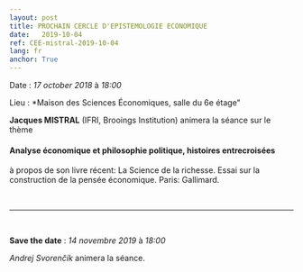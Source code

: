 ```yaml
---
layout: post
title: PROCHAIN CERCLE D'EPISTEMOLOGIE ECONOMIQUE
date:   2019-10-04
ref: CEE-mistral-2019-10-04
lang: fr
anchor: True
---
```


<i class="fas fa-table"></i> Date : *17 october 2018* à *18:00*

<i class="fas fa-map-marked"></i> Lieu : *Maison des Sciences Économiques, salle du 6e étage"

**Jacques MISTRAL** (IFRI, Brooings Institution) animera la séance sur le thème 

#### Analyse économique et philosophie politique, histoires entrecroisées

à propos de son livre récent:  La Science de la richesse. Essai sur la construction de la pensée économique. Paris: Gallimard.



<!--more-->



<br>
<hr />
<br>

**Save the date** : *14 novembre 2019* à *18:00*

*Andrej Svorenčík* animera la séance.
